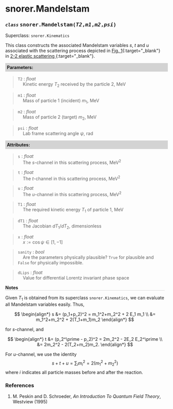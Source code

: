 <script>
window.MathJax = {
  tex: {
    tags: "ams"  // Auto-numbering, AMS based
  }
};
</script>

<style>
.mono {
    font-family: monospace;
}
</style>

# snorer.Mandelstam


### *`class`* <span class="mono">snorer.Mandelstam(*T2*,*m1*,*m2*,*psi*)</span>

Superclass: `snorer.Kinematics`

This class constructs the associated Mandelstam variables $s$, $t$ and $u$ associated with the
scattering process depicted in [Fig. 1](22scat.md/#22scat){:target="_blank"} in [2-2 elastic scattering <i class="fa-regular fa-bookmark"></i>](22scat.md){:target="_blank"}.

**<div style="background-color: lightgrey; padding: 5px; width: 100%;">Parameters:</div>**

> `T2` : *float* <br>&nbsp;&nbsp;&nbsp;&nbsp;Kinetic energy $T_2$ received by the particle 2, MeV


> `m1` : *float* <br>&nbsp;&nbsp;&nbsp;&nbsp;Mass of particle 1 (incident) $m_1$, MeV


> `m2` : *float* <br>&nbsp;&nbsp;&nbsp;&nbsp;Mass of particle 2 (target) $m_2$, MeV


> `psi` : *float* <br>&nbsp;&nbsp;&nbsp;&nbsp;Lab frame scattering angle $\psi$, rad



**<div style="background-color: lightgrey; padding: 5px; width: 100%;">Attributes:</div>**

> `s` : *float* <br>&nbsp;&nbsp;&nbsp;&nbsp;The $s$-channel in this scattering process, MeV<sup>2</sup>

> `t` : *float* <br>&nbsp;&nbsp;&nbsp;&nbsp;The $t$-channel in this scattering process, MeV<sup>2</sup>

> `u` : *float* <br>&nbsp;&nbsp;&nbsp;&nbsp;The $u$-channel in this scattering process, MeV<sup>2</sup>

> `T1` : *float* <br>&nbsp;&nbsp;&nbsp;&nbsp;The required kinetic energy $T_1$ of particle 1, MeV

> `dT1` : *float* <br>&nbsp;&nbsp;&nbsp;&nbsp;The Jacobian $dT_1/dT_2$, dimensionless

> `x` : *float* <br>&nbsp;&nbsp;&nbsp;&nbsp;$x:=\cos\psi \in [1,-1]$

> `sanity` : *bool* <br>&nbsp;&nbsp;&nbsp;&nbsp;Are the parameters physically plausible? `True` for plausible and `False` for physically impossible.

> `dLips` : *float* <br>&nbsp;&nbsp;&nbsp;&nbsp;Value for differential Lorentz invariant phase space


**<div style="border-bottom: 1px solid lightgray; width: 100%;">Notes</div>**

Given $T_1$ is obtained from its superclass `snorer.Kinematics`, we can evaluate all Mandelstam variables easily. Thus,

$$
\begin{align*}
s &= (p_1+p_2)^2 = m_1^2+m_2^2 + 2 E_1 m_1 \\
&= m_1^2+m_2^2 + 2(T_1+m_1)m_2
\end{align*}
$$

for $s$-channel, and

$$
\begin{align*}
t &= (p_2^\prime - p_2)^2 = 2m_2^2 - 2E_2 E_2^\prime \\
&= 2m_2^2 - 2(T_2+m_2)m_2.
\end{align*}
$$

For $u$-channel, we use the identity
$$
s+t+u = \sum_i m_i^2 = 2(m_1^2+m_2^2)
$$
where $i$ indicates all particle masses before and after the reaction.

### References
1. M. Peskin and D. Schroeder, *An Introduction To Quantum Field Theory*, Westview (1995)